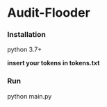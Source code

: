 # Audit-Flooder

### Installation
python 3.7+

**insert your tokens in tokens.txt**

### Run
python main.py

